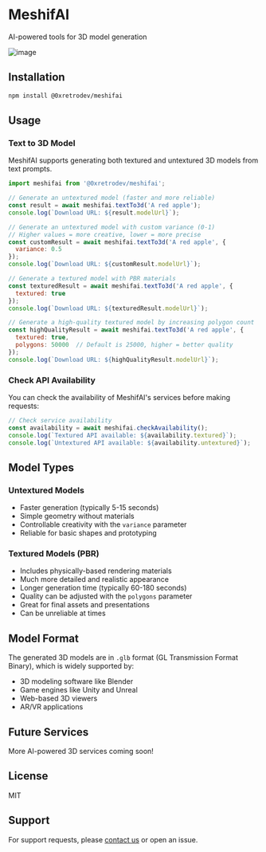 # MeshifAI

AI-powered tools for 3D model generation

![image](https://github.com/user-attachments/assets/33fe2890-45d8-4d6b-af55-3bc3430a53d1)

## Installation

```bash
npm install @0xretrodev/meshifai
```

## Usage

### Text to 3D Model

MeshifAI supports generating both textured and untextured 3D models from text prompts.

```javascript
import meshifai from '@0xretrodev/meshifai';

// Generate an untextured model (faster and more reliable)
const result = await meshifai.textTo3d('A red apple');
console.log(`Download URL: ${result.modelUrl}`);

// Generate an untextured model with custom variance (0-1)
// Higher values = more creative, lower = more precise
const customResult = await meshifai.textTo3d('A red apple', { 
  variance: 0.5
});
console.log(`Download URL: ${customResult.modelUrl}`);

// Generate a textured model with PBR materials
const texturedResult = await meshifai.textTo3d('A red apple', { 
  textured: true 
});
console.log(`Download URL: ${texturedResult.modelUrl}`);

// Generate a high-quality textured model by increasing polygon count
const highQualityResult = await meshifai.textTo3d('A red apple', { 
  textured: true,
  polygons: 50000  // Default is 25000, higher = better quality
});
console.log(`Download URL: ${highQualityResult.modelUrl}`);
```

### Check API Availability

You can check the availability of MeshifAI's services before making requests:

```javascript
// Check service availability
const availability = await meshifai.checkAvailability();
console.log(`Textured API available: ${availability.textured}`);
console.log(`Untextured API available: ${availability.untextured}`);
```

## Model Types

### Untextured Models
- Faster generation (typically 5-15 seconds)
- Simple geometry without materials
- Controllable creativity with the `variance` parameter
- Reliable for basic shapes and prototyping

### Textured Models (PBR)
- Includes physically-based rendering materials
- Much more detailed and realistic appearance
- Longer generation time (typically 60-180 seconds)
- Quality can be adjusted with the `polygons` parameter
- Great for final assets and presentations
- Can be unreliable at times

## Model Format

The generated 3D models are in `.glb` format (GL Transmission Format Binary), which is widely supported by:

- 3D modeling software like Blender
- Game engines like Unity and Unreal
- Web-based 3D viewers
- AR/VR applications

## Future Services

More AI-powered 3D services coming soon!

## License

MIT

## Support

For support requests, please [contact us](mailto:hello@0xretro.dev) or open an issue.